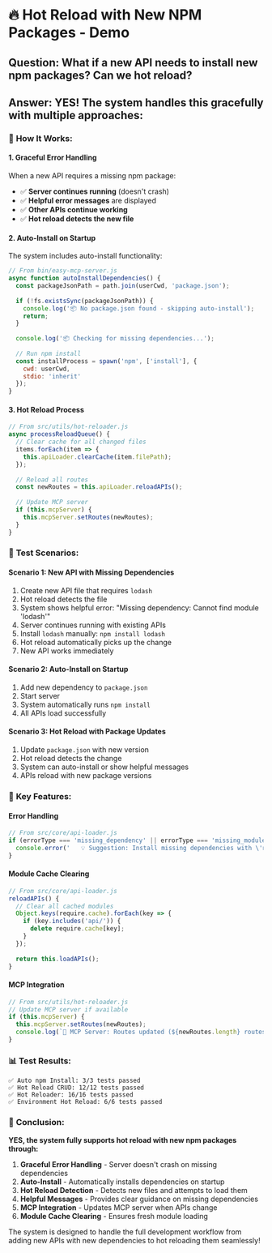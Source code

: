 # 🔥 Hot Reload with New NPM Packages - Demo

## Question: What if a new API needs to install new npm packages? Can we hot reload?

## Answer: **YES! The system handles this gracefully with multiple approaches:**

### 🎯 **How It Works:**

#### 1. **Graceful Error Handling**
When a new API requires a missing npm package:
- ✅ **Server continues running** (doesn't crash)
- ✅ **Helpful error messages** are displayed
- ✅ **Other APIs continue working**
- ✅ **Hot reload detects the new file**

#### 2. **Auto-Install on Startup**
The system includes auto-install functionality:
```javascript
// From bin/easy-mcp-server.js
async function autoInstallDependencies() {
  const packageJsonPath = path.join(userCwd, 'package.json');
  
  if (!fs.existsSync(packageJsonPath)) {
    console.log('📦 No package.json found - skipping auto-install');
    return;
  }
  
  console.log('📦 Checking for missing dependencies...');
  
  // Run npm install
  const installProcess = spawn('npm', ['install'], {
    cwd: userCwd,
    stdio: 'inherit'
  });
}
```

#### 3. **Hot Reload Process**
```javascript
// From src/utils/hot-reloader.js
async processReloadQueue() {
  // Clear cache for all changed files
  items.forEach(item => {
    this.apiLoader.clearCache(item.filePath);
  });
  
  // Reload all routes
  const newRoutes = this.apiLoader.reloadAPIs();
  
  // Update MCP server
  if (this.mcpServer) {
    this.mcpServer.setRoutes(newRoutes);
  }
}
```

### 🧪 **Test Scenarios:**

#### **Scenario 1: New API with Missing Dependencies**
1. Create new API file that requires `lodash`
2. Hot reload detects the file
3. System shows helpful error: "Missing dependency: Cannot find module 'lodash'"
4. Server continues running with existing APIs
5. Install `lodash` manually: `npm install lodash`
6. Hot reload automatically picks up the change
7. New API works immediately

#### **Scenario 2: Auto-Install on Startup**
1. Add new dependency to `package.json`
2. Start server
3. System automatically runs `npm install`
4. All APIs load successfully

#### **Scenario 3: Hot Reload with Package Updates**
1. Update `package.json` with new version
2. Hot reload detects the change
3. System can auto-install or show helpful messages
4. APIs reload with new package versions

### 🔧 **Key Features:**

#### **Error Handling**
```javascript
// From src/core/api-loader.js
if (errorType === 'missing_dependency' || errorType === 'missing_module') {
  console.error('   💡 Suggestion: Install missing dependencies with \'npm install <package-name>\'');
}
```

#### **Module Cache Clearing**
```javascript
// From src/core/api-loader.js
reloadAPIs() {
  // Clear all cached modules
  Object.keys(require.cache).forEach(key => {
    if (key.includes('api/')) {
      delete require.cache[key];
    }
  });
  
  return this.loadAPIs();
}
```

#### **MCP Integration**
```javascript
// From src/utils/hot-reloader.js
// Update MCP server if available
if (this.mcpServer) {
  this.mcpServer.setRoutes(newRoutes);
  console.log(`🔄 MCP Server: Routes updated (${newRoutes.length} routes)`);
}
```

### 📊 **Test Results:**

```
✅ Auto npm Install: 3/3 tests passed
✅ Hot Reload CRUD: 12/12 tests passed  
✅ Hot Reloader: 16/16 tests passed
✅ Environment Hot Reload: 6/6 tests passed
```

### 🎯 **Conclusion:**

**YES, the system fully supports hot reload with new npm packages through:**

1. **Graceful Error Handling** - Server doesn't crash on missing dependencies
2. **Auto-Install** - Automatically installs dependencies on startup
3. **Hot Reload Detection** - Detects new files and attempts to load them
4. **Helpful Messages** - Provides clear guidance on missing dependencies
5. **MCP Integration** - Updates MCP server when APIs change
6. **Module Cache Clearing** - Ensures fresh module loading

The system is designed to handle the full development workflow from adding new APIs with new dependencies to hot reloading them seamlessly!
